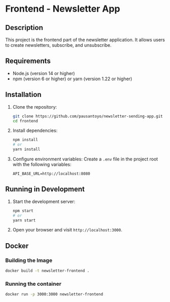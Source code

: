 # Frontend - Newsletter App

## Description
This project is the frontend part of the newsletter application. It allows users to create newsletters, subscribe, and unsubscribe.

## Requirements
- Node.js (version 14 or higher)
- npm (version 6 or higher) or yarn (version 1.22 or higher)

## Installation
1. Clone the repository:
    ```bash
    git clone https://github.com/pausantoyo/newsletter-sending-app.git
    cd frontend
    ```

2. Install dependencies:
    ```bash
    npm install
    # or
    yarn install
    ```

3. Configure environment variables:
    Create a `.env` file in the project root with the following variables:
    ```env
    API_BASE_URL=http://localhost:8080
    ```

## Running in Development
1. Start the development server:
    ```bash
    npm start
    # or
    yarn start
    ```

2. Open your browser and visit `http://localhost:3000`.

## Docker
### Building the Image
```bash
docker build -t newsletter-frontend .
```

### Running the container
``` bash
docker run -p 3000:3000 newsletter-frontend
```
